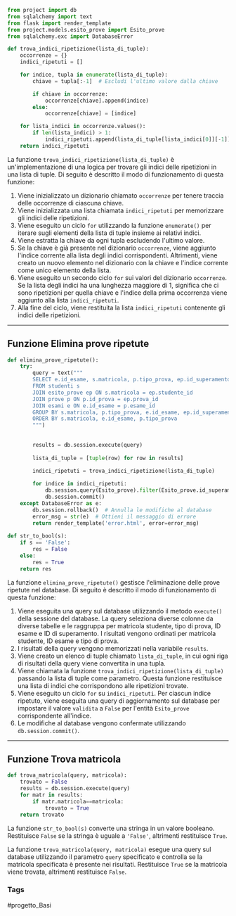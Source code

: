 ```Python
from project import db
from sqlalchemy import text
from flask import render_template
from project.models.esito_prove import Esito_prove
from sqlalchemy.exc import DatabaseError

def trova_indici_ripetizione(lista_di_tuple):
    occorrenze = {}
    indici_ripetuti = []

    for indice, tupla in enumerate(lista_di_tuple):
        chiave = tupla[:-1]  # Escludi l'ultimo valore dalla chiave

        if chiave in occorrenze:
            occorrenze[chiave].append(indice)
        else:
            occorrenze[chiave] = [indice]

    for lista_indici in occorrenze.values():
        if len(lista_indici) > 1:
            indici_ripetuti.append(lista_di_tuple[lista_indici[0]][-1])  # Aggiungi il quarto valore all'output
    return indici_ripetuti

```

La funzione `trova_indici_ripetizione(lista_di_tuple)` è un'implementazione di una logica per trovare gli indici delle ripetizioni in una lista di tuple. Di seguito è descritto il modo di funzionamento di questa funzione:

1. Viene inizializzato un dizionario chiamato `occorrenze` per tenere traccia delle occorrenze di ciascuna chiave.
2. Viene inizializzata una lista chiamata `indici_ripetuti` per memorizzare gli indici delle ripetizioni.
3. Viene eseguito un ciclo `for` utilizzando la funzione `enumerate()` per iterare sugli elementi della lista di tuple insieme ai relativi indici.
4. Viene estratta la chiave da ogni tupla escludendo l'ultimo valore.
5. Se la chiave è già presente nel dizionario `occorrenze`, viene aggiunto l'indice corrente alla lista degli indici corrispondenti. Altrimenti, viene creato un nuovo elemento nel dizionario con la chiave e l'indice corrente come unico elemento della lista.
6. Viene eseguito un secondo ciclo `for` sui valori del dizionario `occorrenze`. Se la lista degli indici ha una lunghezza maggiore di 1, significa che ci sono ripetizioni per quella chiave e l'indice della prima occorrenza viene aggiunto alla lista `indici_ripetuti`.
7. Alla fine del ciclo, viene restituita la lista `indici_ripetuti` contenente gli indici delle ripetizioni.

---

## Funzione Elimina prove ripetute
```Python
def elimina_prove_ripetute():
    try:
        query = text("""
        SELECT e.id_esame, s.matricola, p.tipo_prova, ep.id_superamento
        FROM studenti s
        JOIN esito_prove ep ON s.matricola = ep.studente_id
        JOIN prove p ON p.id_prova = ep.prova_id
        JOIN esami e ON e.id_esame = p.esame_id
        GROUP BY s.matricola, p.tipo_prova, e.id_esame, ep.id_superamento
        ORDER BY s.matricola, e.id_esame, p.tipo_prova
        """)
    
  
        results = db.session.execute(query)
    
        lista_di_tuple = [tuple(row) for row in results] 
    
        indici_ripetuti = trova_indici_ripetizione(lista_di_tuple)

        for indice in indici_ripetuti:
            db.session.query(Esito_prove).filter(Esito_prove.id_superamento.in_([indice])).update({"validita": False})
            db.session.commit()
    except DatabaseError as e:
        db.session.rollback()  # Annulla le modifiche al database
        error_msg = str(e)  # Ottieni il messaggio di errore
        return render_template('error.html', error=error_msg)
        
def str_to_bool(s):
    if s == 'False':
        res = False
    else:
        res = True 
    return res

```

La funzione `elimina_prove_ripetute()` gestisce l'eliminazione delle prove ripetute nel database. Di seguito è descritto il modo di funzionamento di questa funzione:

1. Viene eseguita una query sul database utilizzando il metodo `execute()` della sessione del database. La query seleziona diverse colonne da diverse tabelle e le raggruppa per matricola studente, tipo di prova, ID esame e ID di superamento. I risultati vengono ordinati per matricola studente, ID esame e tipo di prova.
2. I risultati della query vengono memorizzati nella variabile `results`.
3. Viene creato un elenco di tuple chiamato `lista_di_tuple`, in cui ogni riga di risultati della query viene convertita in una tupla.
4. Viene chiamata la funzione `trova_indici_ripetizione(lista_di_tuple)` passando la lista di tuple come parametro. Questa funzione restituisce una lista di indici che corrispondono alle ripetizioni trovate.
5. Viene eseguito un ciclo `for` su `indici_ripetuti`. Per ciascun indice ripetuto, viene eseguita una query di aggiornamento sul database per impostare il valore `validita` a `False` per l'entità `Esito_prove` corrispondente all'indice.
6. Le modifiche al database vengono confermate utilizzando `db.session.commit()`.

--- 
## Funzione Trova matricola 
```Python 
def trova_matricola(query, matricola):
    trovato = False
    results = db.session.execute(query)
    for matr in results:
        if matr.matricola==matricola:
            trovato = True
    return trovato
```

La funzione `str_to_bool(s)` converte una stringa in un valore booleano. Restituisce `False` se la stringa è uguale a `'False'`, altrimenti restituisce `True`.

La funzione `trova_matricola(query, matricola)` esegue una query sul database utilizzando il parametro `query` specificato e controlla se la matricola specificata è presente nei risultati. Restituisce `True` se la matricola viene trovata, altrimenti restituisce `False`.

### Tags
#progetto_Basi
